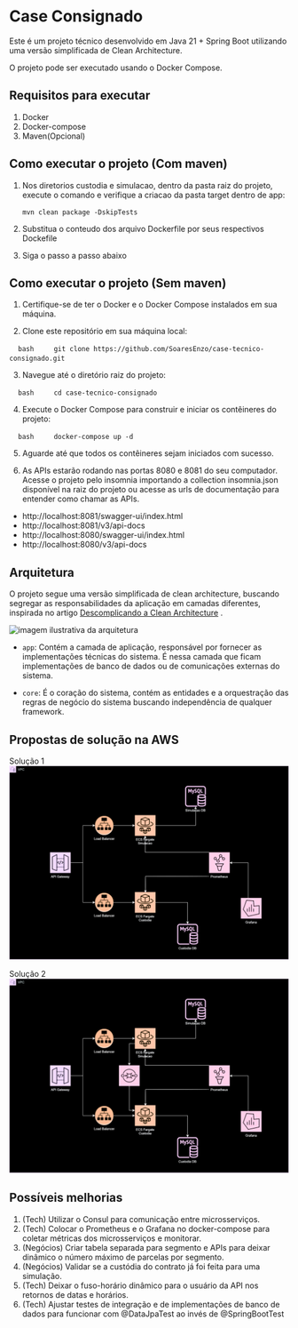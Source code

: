 # Case Consignado

  

Este é um projeto técnico desenvolvido em Java 21 + Spring Boot utilizando uma versão simplificada de Clean Architecture.

O projeto pode ser executado usando o Docker Compose.


## Requisitos para executar
1. Docker
2. Docker-compose
3. Maven(Opcional) 


## Como executar o projeto (Com maven)

1. Nos diretorios custodia e simulacao, dentro da pasta raiz do projeto, execute o comando e verifique a criacao da pasta target dentro de app:
   ```
   mvn clean package -DskipTests
   ```
   
2. Substitua o conteudo dos arquivo Dockerfile por seus respectivos Dockefile
3. Siga o passo a passo abaixo 


## Como executar o projeto (Sem maven)

  

1. Certifique-se de ter o Docker e o Docker Compose instalados em sua máquina.

  

2. Clone este repositório em sua máquina local:

  

    ```bash
    git clone https://github.com/SoaresEnzo/case-tecnico-consignado.git
    ```

  

3. Navegue até o diretório raiz do projeto:

  

    ```bash
    cd case-tecnico-consignado
    ```

  

4. Execute o Docker Compose para construir e iniciar os contêineres do projeto:

  

    ```bash
    docker-compose up -d
    ```

  

5. Aguarde até que todos os contêineres sejam iniciados com sucesso.

  

6. As APIs estarão rodando nas portas 8080 e 8081 do seu computador. Acesse o projeto pelo insomnia importando a collection insomnia.json disponível na raiz do projeto ou acesse as urls de documentação para entender como chamar as APIs.

  

- http://localhost:8081/swagger-ui/index.html
- http://localhost:8081/v3/api-docs
- http://localhost:8080/swagger-ui/index.html
- http://localhost:8080/v3/api-docs
  


## Arquitetura

  

O projeto segue uma versão simplificada de clean architecture, buscando segregar as responsabilidades da aplicação em camadas diferentes, inspirada no artigo [Descomplicando a Clean Architecture](https://helpdev.com.br/2020/05/21/descomplicando-a-clean-architecture/) .

<img src="https://helpdev.com.br/wp-content/uploads/2020/05/simple-clean-arch.png" alt="imagem ilustrativa da arquitetura">

  

- `app`: Contém a camada de aplicação, responsável por fornecer as implementações técnicas do sistema. É nessa camada que ficam implementações de banco de dados ou de comunicações externas do sistema.

- `core`: É o coração do sistema, contém as entidades e a orquestração das regras de negócio do sistema buscando independência de qualquer framework.
  

## Propostas de solução na AWS

Solução 1
![Solucao sem fila](/Solution1.drawio.svg)

Solução 2
![Solucao com fila](/Solution2.drawio.svg)
  

## Possíveis melhorias

1. (Tech) Utilizar o Consul para comunicação entre microsserviços.
2. (Tech) Colocar o Prometheus e o Grafana no docker-compose para coletar métricas dos microsserviços e monitorar.
3. (Negócios) Criar tabela separada para segmento e APIs para deixar dinâmico o número máximo de parcelas por segmento.
4. (Negócios) Validar se a custódia do contrato já foi feita para uma simulação.
5. (Tech) Deixar o fuso-horário dinâmico para o usuário da API nos retornos de datas e horários.
6. (Tech) Ajustar testes de integração e de implementações de banco de dados para funcionar com @DataJpaTest ao invés de @SpringBootTest